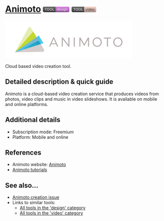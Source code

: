 # [Animoto](https://animoto.com/)  [<img src="images/design.png" align="bottom">](https://github.com/e-CLOSE/Toolbox/issues?q=label%3A01_TOOL+label%3Adesign) [<img src="images/video.png" align="bottom">](https://github.com/e-CLOSE/Toolbox/issues?q=label%3A01_TOOL+label%3Avideo)

![Animoto Logo](images/animoto.png)

Cloud based video creation tool.


## Detailed description & quick guide

Animoto is a cloud-based video creation service that produces videos
from photos, video clips and music in video slideshows. It is
available on mobile and online platforms. 

## Additional details

- Subscription mode: Freemium
- Platform: Mobile and online


## References

- Animoto website: [Animoto](https://animoto.com/)
- [Animoto tutorials](https://animoto.com/resources/tutorials/how-to-create-a-video-in-animoto)


## See also...

- [Animoto creation issue](https://github.com/e-CLOSE/Toolbox/issues/93)
- Links to similar tools:
  - [All tools in the 'design' category](https://github.com/e-CLOSE/Toolbox/issues?q=label%3A01_TOOL+label%3Adesign)
  - [All tools in the 'video' category](https://github.com/e-CLOSE/Toolbox/issues?q=label%3A01_TOOL+label%3Avideo)
